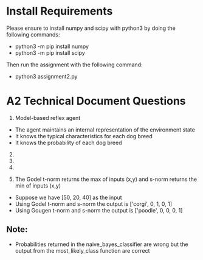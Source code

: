 # Install Requirements
Please ensure to install numpy and scipy with python3 by doing the following commands:
- python3 -m pip install numpy
- python3 -m pip install scipy

Then run the assignment with the following command:
- python3 assignment2.py

# A2 Technical Document Questions
1. Model-based reflex agent
- The agent maintains an internal representation of the environment state
- It knows the typical characteristics for each dog breed
- It knows the probability of each dog breed

2.

3.

4.

5. The Godel t-norm returns the max of inputs (x,y) and s-norm returns the min of inputs (x,y)
- Suppose we have [50, 20, 40] as the input
- Using Godel t-norm and s-norm the output is ['corgi', 0, 1, 0, 1]
- Using Gougen t-norm and s-norm the output is ['poodle', 0, 0, 0, 1]


## Note:
- Probabilities returned in the naive_bayes_classifier are wrong but the output from the most_likely_class function are correct
